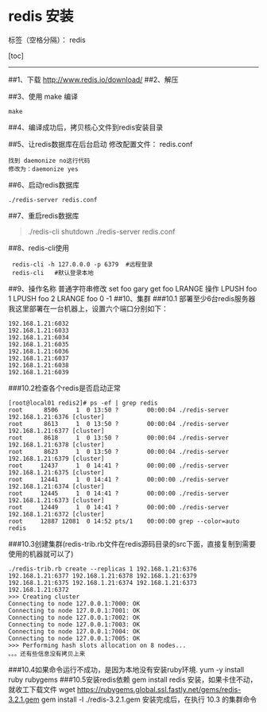 # redis 安装

标签（空格分隔）： redis 

[toc]

---
##1、下载
http://www.redis.io/download/
##2、解压

##3、使用 make 编译
```
make
```

##4、编译成功后，拷贝核心文件到redis安装目录

##5、让redis数据库在后台启动
修改配置文件： redis.conf
```
找到 daemonize no这行代码
修改为：daemonize yes
```
##6、启动redis数据库
```
./redis-server redis.conf
```
##7、重启redis数据库
> ./redis-cli shutdown
./redis-server redis.conf

##8、redis-cli使用
```
 redis-cli -h 127.0.0.0 -p 6379  #远程登录
 redis-cli   #默认登录本地
```
##9、操作名称
 普通字符串修改
 set foo gary
 get foo
 LRANGE 操作
 LPUSH foo 1
 LPUSH foo 2
 LRANGE foo 0 -1
##10、集群 
###10.1 部署至少6台redis服务器
我这里部署在一台机器上，设置六个端口分别如下：
```
192.168.1.21:6032
192.168.1.21:6033
192.168.1.21:6034
192.168.1.21:6035
192.168.1.21:6036
192.168.1.21:6037
192.168.1.21:6038
192.168.1.21:6039
```
###10.2检查各个redis是否启动正常
```
[root@local01 redis2]# ps -ef | grep redis
root      8506     1  0 13:50 ?        00:00:04 ./redis-server 192.168.1.21:6376 [cluster]
root      8613     1  0 13:50 ?        00:00:04 ./redis-server 192.168.1.21:6377 [cluster]
root      8618     1  0 13:50 ?        00:00:04 ./redis-server 192.168.1.21:6378 [cluster]
root      8623     1  0 13:50 ?        00:00:04 ./redis-server 192.168.1.21:6379 [cluster]
root     12437     1  0 14:41 ?        00:00:00 ./redis-server 192.168.1.21:6375 [cluster]
root     12441     1  0 14:41 ?        00:00:00 ./redis-server 192.168.1.21:6374 [cluster]
root     12445     1  0 14:41 ?        00:00:00 ./redis-server 192.168.1.21:6373 [cluster]
root     12449     1  0 14:41 ?        00:00:00 ./redis-server 192.168.1.21:6372 [cluster]
root     12887 12081  0 14:52 pts/1    00:00:00 grep --color=auto redis
```
###10.3创建集群(redis-trib.rb文件在redis源码目录的src下面，直接复制到需要使用的机器就可以了)
```
./redis-trib.rb create --replicas 1 192.168.1.21:6376 192.168.1.21:6377 192.168.1.21:6378 192.168.1.21:6379 192.168.1.21:6375 192.168.1.21:6374 192.168.1.21:6373 192.168.1.21:6372
>>> Creating cluster
Connecting to node 127.0.0.1:7000: OK
Connecting to node 127.0.0.1:7001: OK
Connecting to node 127.0.0.1:7002: OK
Connecting to node 127.0.0.1:7003: OK
Connecting to node 127.0.0.1:7004: OK
Connecting to node 127.0.0.1:7005: OK
>>> Performing hash slots allocation on 8 nodes...
。。。还有些信息没有拷贝上来
```
###10.4如果命令运行不成功，是因为本地没有安装ruby环境.
yum -y install ruby rubygems
###10.5安装redis依赖
gem install redis 安装，如果卡住不动，就收工下载文件
wget https://rubygems.global.ssl.fastly.net/gems/redis-3.2.1.gem
gem install -l ./redis-3.2.1.gem
安装完成后，在执行 10.3 的集群命令